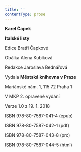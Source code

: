 ```yaml
---
title: ''
contentType: prose
---
```


**Karel Čapek**

**Italské listy**

Edice Bratři Čapkové

Obálka Alena Kubíková

Redakce Jaroslava Bednářová

Vydala **Městská knihovna v Praze**

Mariánské nám. 1, 115 72 Praha 1

V MKP 2. opravené vydání

Verze 1.0 z 19. 1. 2018

ISBN 978-80-7587-041-4 (epub)

ISBN 978-80-7587-042-1 (pdf)

ISBN 978-80-7587-043-8 (prc)

ISBN 978-80-7587-044-5 (html)
